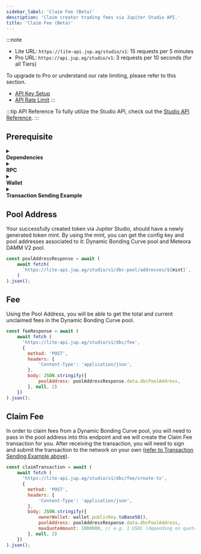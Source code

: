 ```yaml
---
sidebar_label: 'Claim Fee (Beta)'
description: 'Claim creator trading fees via Jupiter Studio API.'
title: 'Claim Fee (Beta)'
---
```


<head>
    <title>Claim Fee (Beta)</title>
    <meta name='twitter:card' content='summary' />
</head>

:::note
- Lite URL: `https://lite-api.jup.ag/studio/v1`: 15 requests per 5 minutes
- Pro URL: `https://api.jup.ag/studio/v1`: 3 requests per 10 seconds (for all Tiers)

To upgrade to Pro or understand our rate limiting, please refer to this section.
- [API Key Setup](/docs/api-setup)
- [API Rate Limit](/docs/api-rate-limit)
:::

:::tip API Reference
To fully utilize the Studio API, check out the [Studio API Reference](/docs/api/studio-api).
:::

## Prerequisite

<details>
    <summary>
        <div>
            <div>
                <b>Dependencies</b>
            </div>
        </div>
    </summary>

```bash
npm install @solana/web3.js@1 # Using v1 of web3.js instead of v2
npm install dotenv # If required for wallet setup
```
</details>

<details>
    <summary>
        <div>
            <div>
                <b>RPC</b>
            </div>
        </div>
    </summary>

**Set up RPC**

:::note
Solana provides a [default RPC endpoint](https://solana.com/docs/core/clusters). However, as your application grows, we recommend you to always use your own or provision a 3rd party provider’s RPC endpoint such as [Helius](https://helius.dev/) or [Triton](https://triton.one/).
:::

```jsx
import { Connection } from '@solana/web3.js';
const connection = new Connection('https://api.mainnet-beta.solana.com');
```
</details>

<details>
    <summary>
        <div>
            <div>
                <b>Wallet</b>
            </div>
        </div>
    </summary>

**Set up Development Wallet**

:::note
- You can paste in your private key for testing purposes but this is not recommended for production applications.
- If you want to store your private key in the project directly, you can do it via a `.env` file.
:::

To set up a development wallet via `.env` file, you can use the following script.

```jsx
// index.js
import { Keypair } from '@solana/web3.js';
import dotenv from 'dotenv';
require('dotenv').config();

const wallet = Keypair.fromSecretKey(bs58.decode(process.env.PRIVATE_KEY || ''));
```

```bash
# .env
PRIVATE_KEY=''
```

To set up a development wallet via a wallet generated via [Solana CLI](https://solana.com/docs/intro/installation#solana-cli-basics), you can use the following script.

```jsx
import { Keypair } from '@solana/web3.js';
import fs from 'fs';

const privateKeyArray = JSON.parse(fs.readFileSync('/Path/To/.config/solana/id.json', 'utf8').trim());
const wallet = Keypair.fromSecretKey(new Uint8Array(privateKeyArray));
```
</details>

<details>
    <summary>
        <div>
            <div>
                <b>Transaction Sending Example</b>
            </div>
        </div>
    </summary>

```jsx
transaction.sign([wallet]);
const transactionBinary = transaction.serialize();
console.log(transactionBinary);
console.log(transactionBinary.length);
const blockhashInfo = await connection.getLatestBlockhashAndContext({ commitment: 'finalized' });

const signature = await connection.sendRawTransaction(transactionBinary, {
  maxRetries: 0,
  skipPreflight: true,
});

console.log(`Transaction sent: https://solscan.io/tx/${signature}`);
  
try {
  const confirmation = await connection.confirmTransaction({
    signature,
    blockhash: blockhashInfo.value.blockhash,
    lastValidBlockHeight: blockhashInfo.value.lastValidBlockHeight,
  }, 'confirmed');

  if (confirmation.value.err) {
    console.error(`Transaction failed: ${JSON.stringify(confirmation.value.err)}`);
    console.log(`Examine the failed transaction: https://solscan.io/tx/${signature}`);
  } else {
    console.log(`Transaction successful: https://solscan.io/tx/${signature}`);
  }
} catch (error) {
  console.error(`Error confirming transaction: ${error}`);
  console.log(`Examine the transaction status: https://solscan.io/tx/${signature}`);
};
```
</details>

## Pool Address

Your successfully created token via Jupiter Studio, should have a newly generated token mint. By using the mint, you can get the config key and pool addresses associated to it: Dynamic Bonding Curve pool and Meteora DAMM V2 pool.

```jsx
const poolAddressResponse = await (
    await fetch(
      `https://lite-api.jup.ag/studio/v1/dbc-pool/addresses/${mint}`,
    )
).json();
```

## Fee

Using the Pool Address, you will be able to get the total and current unclaimed fees in the Dynamic Bonding Curve pool.

```jsx
const feeResponse = await (
    await fetch (
      'https://lite-api.jup.ag/studio/v1/dbc/fee', 
      {
        method: 'POST',
        headers: {
            'Content-Type': 'application/json',
        },
        body: JSON.stringify({
            poolAddress: poolAddressResponse.data.dbcPoolAddress,
        }, null, 2)
    })
).json();
```

## Claim Fee

In order to claim fees from a Dynamic Bonding Curve pool, you will need to pass in the pool address into this endpoint and we will create the Claim Fee transaction for you. After receiving the transaction, you will need to sign and submit the transaction to the network on your own ([refer to Transaction Sending Example above](#prerequisite)).

```jsx
const claimTransaction = await (
    await fetch (
      'https://lite-api.jup.ag/studio/v1/dbc/fee/create-tx', 
      {
        method: 'POST',
        headers: {
            'Content-Type': 'application/json',
        },
        body: JSON.stringify({
            ownerWallet: wallet.publicKey.toBase58(),
            poolAddress: poolAddressResponse.data.dbcPoolAddress,
            maxQuoteAmount: 1000000, // e.g. 1 USDC (depending on quote mint and decimals)
        }, null, 2)
    })
).json();
```
